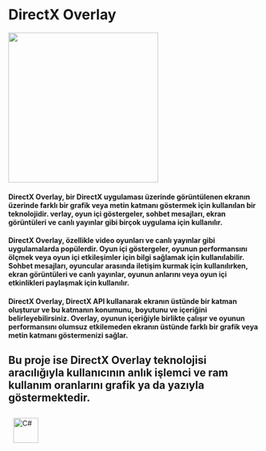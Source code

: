 # DirectX Overlay
<img src="https://i.hizliresim.com/fxt1vxy.png" width="300" height="300">

#### DirectX Overlay, bir DirectX uygulaması üzerinde görüntülenen ekranın üzerinde farklı bir grafik veya metin katmanı göstermek için kullanılan bir teknolojidir. verlay, oyun içi göstergeler, sohbet mesajları, ekran görüntüleri ve canlı yayınlar gibi birçok uygulama için kullanılır.

#### DirectX Overlay, özellikle video oyunları ve canlı yayınlar gibi uygulamalarda popülerdir. Oyun içi göstergeler, oyunun performansını ölçmek veya oyun içi etkileşimler için bilgi sağlamak için kullanılabilir. Sohbet mesajları, oyuncular arasında iletişim kurmak için kullanılırken, ekran görüntüleri ve canlı yayınlar, oyunun anlarını veya oyun içi etkinlikleri paylaşmak için kullanılır.

#### DirectX Overlay, DirectX API kullanarak ekranın üstünde bir katman oluşturur ve bu katmanın konumunu, boyutunu ve içeriğini belirleyebilirsiniz. Overlay, oyunun içeriğiyle birlikte çalışır ve oyunun performansını olumsuz etkilemeden ekranın üstünde farklı bir grafik veya metin katmanı göstermenizi sağlar.


## Bu proje ise DirectX Overlay teknolojisi aracılığıyla kullanıcının anlık işlemci ve ram kullanım oranlarını grafik ya da yazıyla göstermektedir.

<a href="https://docs.microsoft.com/en-us/dotnet/csharp/" target="_blank"><img style="margin: 10px" src="https://profilinator.rishav.dev/skills-assets/csharp-original.svg" alt="C#" height="50" /></a> 
